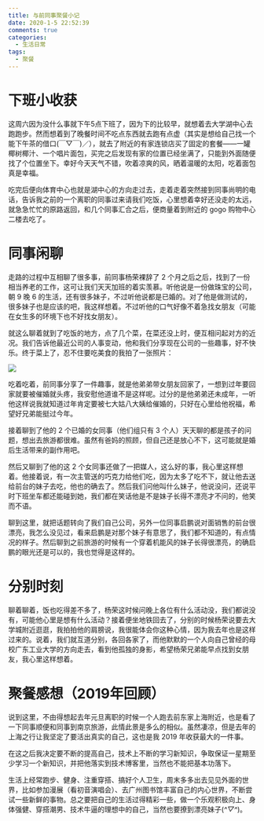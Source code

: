 ```yaml
---
title: 与前同事聚餐小记
date: 2020-1-5 22:52:39
comments: true
categories:
  - 生活日常
tags:
  - 聚餐
---
```


# 下班小收获

这周六因为没什么事就下午5点下班了，因为下的比较早，就想着去大学湖中心去跑跑步。然而想着到了晚餐时间不吃点东西就去跑有点虚（其实是想给自己找一个能下午茶的借口(￣▽￣)／），就去了附近的有家连锁店买了固定的套餐——一罐椰树椰汁、一个唱片面包，买完之后发现有家的位置已经坐满了，只能到外面随便找了个位置坐下。幸好今天天气不错，吹着凉爽的风，晒着温暖的太阳，吃着面包真是幸福。

<!-- more -->

吃完后便向体育中心也就是湖中心的方向走过去，走着走着突然接到同事尚明的电话，告诉我之前的一个离职的同事过来请我们吃饭，心里想着幸好还没走的太远，就急急忙忙的原路返回，和几个同事汇合之后，便商量着到附近的 gogo 购物中心二楼去吃了。

# 同事闲聊

走路的过程中互相聊了很多事，前同事杨荣裸辞了 2 个月之后之后，找到了一份相当养老的工作，这可让我们天天加班的着实羡慕。听他说是一份做珠宝的公司，朝 9 晚 6 的生活，还有很多妹子，不过听他说都是已婚的。对了他是做测试的，很多妹子也是应该的吧，我这样想着。不过听他的口气好像不着急找女朋友（可能在女生多的环境下也不好找女朋友）。

就这么聊着就到了吃饭的地方，点了几个菜，在菜还没上时，便互相问起对方的近况。我们告诉他最近公司的人事变动，他和我们分享现在公司的一些趣事，好不快乐。终于菜上了，忍不住要吃美食的我拍了一张照片：

![](2020-01-05-23-21-16.jpg)

吃着吃着，前同事分享了一件趣事，就是他弟弟带女朋友回家了，一想到过年要回家就要被催婚就头疼，我安慰他道谁不是这样呢。过分的是他弟弟还未成年，一听他这样说我就知道过年肯定要被七大姑八大姨给催婚的，只好在心里给他祝福，希望好兄弟能挺过今年。

接着聊到了他的 2 个已婚的女同事（他们组只有 3 个人）天天聊的都是孩子的问题，想出去旅游都很难。虽然有爸妈的照顾，但自己还是放心不下，这可能就是婚后生活带来的副作用吧。

然后又聊到了他的这 2 个女同事还做了一把媒人，这么好的事，我心里这样想着。他接着说，有一次主管送的巧克力给他们吃，因为太多了吃不下，就让他去送给前台的妹子去吃，他也的确去了。然后我们问他叫什么妹子，他说没问，还说平时下班坐车都还能碰到她，我们都在笑话他是不是妹子长得不漂亮才不问的，他笑而不语。

聊到这里，就把话题转向了我们自己公司，另外一位同事启鹏说对面销售的前台很漂亮，我怎么没见过，看来启鹏是对那个妹子有意思了，我们都不知道的，有点情况的样子。然后聊到之前旅游的时候有一个穿着机能风的妹子长得很漂亮，的确启鹏的眼光还是可以的，我也觉得是这样的。

# 分别时刻

聊着聊着，饭也吃得差不多了，杨荣这时候问晚上各位有什么活动没，我们都说没有，可能他心里是想有什么活动？接着便坐地铁回去了，分别的时候杨荣说要去大学城附近逛逛，我拍拍他的肩膀说，我很能体会你这种心情，因为我去年也是这样过来的。说着，我们就互道分别，各回各家了，而他默默的一个人向自己曾经的母校广东工业大学的方向走去，看到他孤独的身影，希望杨荣兄弟能早点找到女朋友，我心里这样想着。

# 聚餐感想（2019年回顾）

说到这里，不由得想起去年元旦离职的时候一个人跑去前东家上海附近，也是看了一下同事顺便和同事到南京旅游，此情此景是多么的相似。虽然凄凉，但是去年的上海之行让我坚定了要活出真实的自己，这也是我 2019 年收获最大的一件事。

在这之后我决定要不断的提高自己，技术上不断的学习新知识，争取保证一星期至少学习一个新知识，并把他落实到技术博客里，当然也不能把基本功落下。

生活上经常跑步、健身、注重穿搭、搞好个人卫生，周末多多出去见见外面的世界，比如参加漫展（看初音演唱会）、去广州图书馆丰富自己的内心世界，不断尝试一些新鲜的事物。总之要把自己的生活过得精彩一些，做一个乐观积极向上、身体强健、穿搭潮男、技术牛逼的理想中的自己，当然也要撩到漂亮妹子(*^▽^*)。